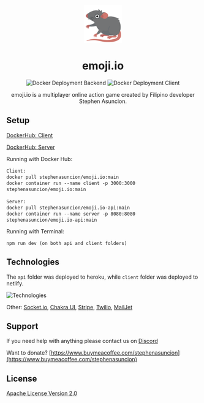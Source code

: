 <p align="center">
    <a href='https://www.nfthost.app/' rel='nofollow'>
        <img src='./client/public/assets/images/logo.png' alt='emoji.io Logo' style="width: 100px" />
    </a>
</p>

<h1 align="center">emoji.io</h1>

<p align="center">
    <img src='https://github.com/stephenasuncionDEV/emoji.io/actions/workflows/docker-deployment-backend.yml/badge.svg' alt='Docker Deployment Backend'>
    <img src='https://github.com/stephenasuncionDEV/emoji.io/actions/workflows/docker-deployment-client.yml/badge.svg' alt='Docker Deployment Client'>
</p>

<p align="center">
    emoji.io is a multiplayer online action game created by Filipino developer Stephen Asuncion.
</p>

## Setup

[DockerHub: Client](https://hub.docker.com/repository/docker/stephenasuncion/emoji.io)

[DockerHub: Server](https://hub.docker.com/repository/docker/stephenasuncion/emoji.io-api)

Running with Docker Hub:

```
Client:
docker pull stephenasuncion/emoji.io:main
docker container run --name client -p 3000:3000 stephenasuncion/emoji.io:main

Server:
docker pull stephenasuncion/emoji.io-api:main
docker container run --name server -p 8080:8080 stephenasuncion/emoji.io-api:main
```

Running with Terminal:

```
npm run dev (on both api and client folders)
```

## Technologies

The `api` folder was deployed to heroku, while `client` folder was deployed to netlify.

![Technologies](https://skillicons.dev/icons?i=nodejs,express,nextjs,netlify,heroku,firebase,mongodb,sass,docker,redux,git&theme=light)

Other: [Socket.io](https://socket.io/), [Chakra UI](https://chakra-ui.com/), [Stripe](https://stripe.com/), [Twilio](https://www.twilio.com/), [MailJet](https://www.mailjet.com/)

## Support

If you need help with anything please contact us on [Discord](https://discord.gg/BMZZXZMnmv)

Want to donate? [https://www.buymeacoffee.com/stephenasuncion](https://www.buymeacoffee.com/stephenasuncion)

## License

[Apache License Version 2.0](https://github.com/stephenasuncionDEV/emoji.io/blob/main/LICENSE)
